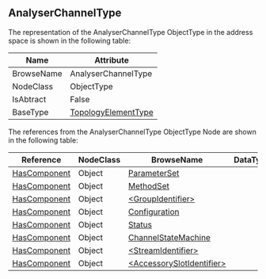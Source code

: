 <!-- objecttype -->
## AnalyserChannelType
  
The representation of the AnalyserChannelType ObjectType in the address space is shown in the following table:  

|Name|Attribute|
|---|---|
|BrowseName|AnalyserChannelType|
|NodeClass|ObjectType|
|IsAbtract|False|
|BaseType|[TopologyElementType](../../../DI/ObjectTypes/TopologyElementType/readme.md)|

The references from the AnalyserChannelType ObjectType Node are shown in the following table:  

|Reference|NodeClass|BrowseName|DataType|TypeDefinition|ModellingRule|
|---|---|---|---|---|---|
|[HasComponent](../../../Core/Part3/ReferenceTypes/HasComponent/readme.md)|Object|[ParameterSet](#ParameterSet)||[BaseObjectType](../../../Core/Part5/ObjectTypes/BaseObjectType/readme.md)|[Optional](../../../Core/Objects/Optional/readme.md)|
|[HasComponent](../../../Core/Part3/ReferenceTypes/HasComponent/readme.md)|Object|[MethodSet](#MethodSet)||[BaseObjectType](../../../Core/Part5/ObjectTypes/BaseObjectType/readme.md)|[Mandatory](../../../Core/Objects/Mandatory/readme.md)|
|[HasComponent](../../../Core/Part3/ReferenceTypes/HasComponent/readme.md)|Object|[&lt;GroupIdentifier&gt;](#&lt;GroupIdentifier&gt;)||[FunctionalGroupType](../../../DI/ObjectTypes/FunctionalGroupType/readme.md)|[OptionalPlaceholder](../../../Core/Objects/OptionalPlaceholder/readme.md)|
|[HasComponent](../../../Core/Part3/ReferenceTypes/HasComponent/readme.md)|Object|[Configuration](#Configuration)||[FunctionalGroupType](../../../DI/ObjectTypes/FunctionalGroupType/readme.md)|[Mandatory](../../../Core/Objects/Mandatory/readme.md)|
|[HasComponent](../../../Core/Part3/ReferenceTypes/HasComponent/readme.md)|Object|[Status](#Status)||[FunctionalGroupType](../../../DI/ObjectTypes/FunctionalGroupType/readme.md)|[Mandatory](../../../Core/Objects/Mandatory/readme.md)|
|[HasComponent](../../../Core/Part3/ReferenceTypes/HasComponent/readme.md)|Object|[ChannelStateMachine](#ChannelStateMachine)||[AnalyserChannelStateMachineType](../../ObjectTypes/AnalyserChannelStateMachineType/readme.md)|[Mandatory](../../../Core/Objects/Mandatory/readme.md)|
|[HasComponent](../../../Core/Part3/ReferenceTypes/HasComponent/readme.md)|Object|[&lt;StreamIdentifier&gt;](#&lt;StreamIdentifier&gt;)||[StreamType](../../ObjectTypes/StreamType/readme.md)|[OptionalPlaceholder](../../../Core/Objects/OptionalPlaceholder/readme.md)|
|[HasComponent](../../../Core/Part3/ReferenceTypes/HasComponent/readme.md)|Object|[&lt;AccessorySlotIdentifier&gt;](#&lt;AccessorySlotIdentifier&gt;)||[AccessorySlotType](../../ObjectTypes/AccessorySlotType/readme.md)|[OptionalPlaceholder](../../../Core/Objects/OptionalPlaceholder/readme.md)|


